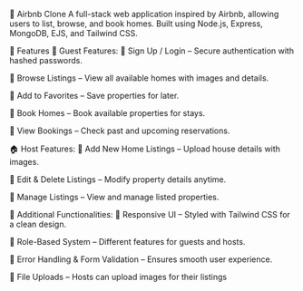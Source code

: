 🏡 Airbnb Clone
A full-stack web application inspired by Airbnb, allowing users to list, browse, and book homes. Built using Node.js, Express, MongoDB, EJS, and Tailwind CSS.

🚀 Features
🌟 Guest Features:
🔹 Sign Up / Login – Secure authentication with hashed passwords.

🔹 Browse Listings – View all available homes with images and details.

🔹 Add to Favorites – Save properties for later.

🔹 Book Homes – Book available properties for stays.

🔹 View Bookings – Check past and upcoming reservations.

🏠 Host Features:
🔹 Add New Home Listings – Upload house details with images.

🔹 Edit & Delete Listings – Modify property details anytime.

🔹 Manage Listings – View and manage listed properties.

🔧 Additional Functionalities:
🔹 Responsive UI – Styled with Tailwind CSS for a clean design.

🔹 Role-Based System – Different features for guests and hosts.

🔹 Error Handling & Form Validation – Ensures smooth user experience.

🔹 File Uploads – Hosts can upload images for their listings
